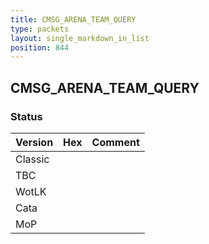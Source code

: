 ```yaml
---
title: CMSG_ARENA_TEAM_QUERY
type: packets
layout: single_markdown_in_list
position: 844
---
```


## CMSG_ARENA_TEAM_QUERY

### Status

Version | Hex | Comment
---------- | ---------- | ---------- 
Classic |  |  
TBC |  |  
WotLK |  |  
Cata |  |  
MoP |  |  